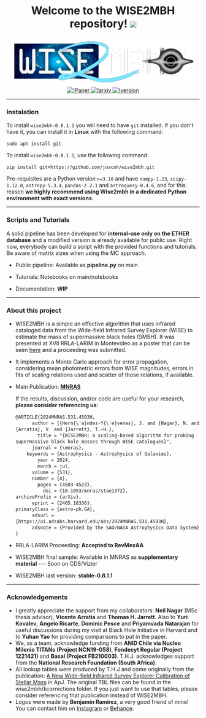 <div id="hi" align="center">
  <h1>
    Welcome to the WISE2MBH repository!
    <img src="https://media.giphy.com/media/hvRJCLFzcasrR4ia7z/giphy.gif" width="30px"/>
  </h1>
</div>
<div id="header" align="center">
  <img src="logos/WISE2MBH positivo sin fondo.png" width="600"/>
</div>

<div align="center">
    <a href="https://doi.org/10.1093/mnras/stae1372">
        <img src="https://img.shields.io/badge/DOI-10.1093%2Fmnras%2Fstae1372-blue" alt="!Paper">
    </a>
    <a href="https://doi.org/10.48550/arXiv.2405.18336">
        <img src="https://img.shields.io/badge/arXiv-arXiv%3A2405.18336-orange" alt="!arxiv">
    </a>
    <a href="#">
        <img src="https://img.shields.io/badge/version-0.8.1.1-white" alt="!version">
    </a>
</div>


---
### Instalation 

To install `wise2mbh-0.8.1.1` you will need to have `git` installed. If you don't have it, you can install it in **Linux** with the following command:

    sudo apt install git

To install `wise2mbh-0.8.1.1`, use the following command:

    pip install git+https://github.com/joacoh/wise2mbh.git

Pre-requisites are a Python version `>=3.10` and have `numpy-1.23`, `scipy-1.12.0`, `astropy-5.3.4`, `pandas-2.2.1` and `astroquery-0.4.6`, and for this reason **we highly recommend using Wise2mbh in a dedicated Python environment with exact versions**.

---
### Scripts and Tutorials

A solid pipeline has been developed for **internal-use only on the ETHER database** and a modified version is already available for public use.
Right now, everybody can build a script with the provided functions and tutorials. Be aware of matrix sizes when using the MC approach.

- Public pipeline: Available as **pipeline.py** on main

- Tutorials: Notebooks on main/notebooks

- Documentation: **WIP**

---

### About this project

- WISE2MBH is a simple an effective algorithm that uses infrared cataloged data from the Wide-field Infrared Survey Explorer (WISE) to estimate the mass of supermassive black holes (SMBH). It was presented at XVII RRLA-LARIM in Montevideo as a poster that can be seen [here](https://joacoh.github.io/talks/2023-11-29-talk) and a proceeding was submitted.

- It implements a Monte Carlo approach for error propagation, considering mean photometric errors from WISE magnitudes, errors in fits of scaling relations used and scatter of those relations, if available.

- Main Publication: **[MNRAS](https://doi.org/10.1093/mnras/stae1372)**

  If the results, discussion, and/or code are useful for your research, **please consider referencing us**:

  ```
  @ARTICLE{2024MNRAS.531.4503H,
        author = {{Hern{\'a}ndez-Y{\'e}venes}, J. and {Nagar}, N. and {Arratia}, V. and {Jarrett}, T.~H.},
          title = "{WISE2MBH: a scaling-based algorithm for probing supermassive black hole masses through WISE catalogues}",
        journal = {\mnras},
      keywords = {Astrophysics - Astrophysics of Galaxies},
          year = 2024,
          month = jul,
        volume = {531},
        number = {4},
          pages = {4503-4523},
            doi = {10.1093/mnras/stae1372},
  archivePrefix = {arXiv},
        eprint = {2405.18336},
  primaryClass = {astro-ph.GA},
        adsurl = {https://ui.adsabs.harvard.edu/abs/2024MNRAS.531.4503H},
        adsnote = {Provided by the SAO/NASA Astrophysics Data System}
  }
  ```

- RRLA-LARIM Proceeding: **Accepted to RevMexAA**

- WISE2MBH final sample: Available in MNRAS as **supplementary material** --- Soon on CDS/Vizier

- WISE2MBH last version: **stable-0.8.1.1**

---

### Acknowledgements

- I greatly appreciate the support from my collaborators: **Neil Nagar** (MSc thesis advisor), **Vicente Arratia** and **Thomas H. Jarrett**. Also to **Yuri Kovalev**, **Angelo Ricarte**, **Dominic Pesce** and **Priyamvada Natarajan** for useful discussions during my visit at Black Hole Initiative in Harvard and to **Yuhan Yao** for providing comparisons to put in the paper. 
- We, as a team, acknowledge funding from **ANID Chile via Nucleo Milenio TITANs (Project NCN19-058)**, **Fondecyt Regular (Project 1221421)** and **Basal (Project FB210003)**. T.H.J. acknowledges support from the **National Research Foundation (South Africa)**.
- All lookup tables were produced by T.H.J and come originally from the publication: [A New Wide-field Infrared Survey Explorer Calibration of Stellar Mass](https://iopscience.iop.org/article/10.3847/1538-4357/acb68f/meta) in ApJ. The original TBL files can be found in the wise2mbh/kcorrections folder. If you just want to use that tables, please consider referencing that publication instead of WISE2MBH.
- Logos were made by **Benjamín Ramírez**, a very good friend of mine! You can contact him on [Instagram](https://www.instagram.com/iamtwentythreee/) or [Behance](https://www.behance.net/be23r/).